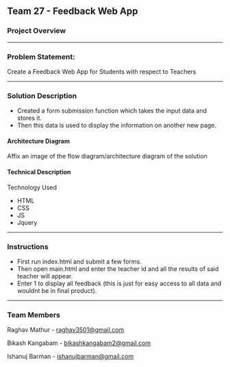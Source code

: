 ## Team 27 - Feedback Web App

### Project Overview
----------------------------------

### Problem Statement:

Create a Feedback Web App for Students with respect to Teachers

----------------------------------

### Solution Description

* Created a form submission function which takes the input data and stores it. 
* Then this data is used to display the information on another new page.

#### Architecture Diagram

Affix an image of the flow diagram/architecture diagram of the solution

#### Technical Description

Technology Used
* HTML
* CSS
* JS
* Jquery

----------------------------------

### Instructions

* First run index.html and submit a few forms. 
* Then open main.html and enter the teacher id and all the results of said teacher will appear.
* Enter 1 to display all feedback (this is just for easy access to all data and wouldnt be in final product).

----------------------------------

### Team Members
Raghav Mathur - raghav3501@gmail.com

Bikash Kangabam - bikashkangabam2@gmail.com

Ishanuj Barman - ishanujbarman@gmail.com

